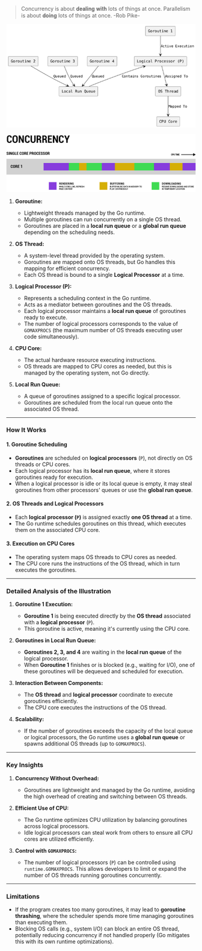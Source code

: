 > Concurrency is about 𝐝𝐞𝐚𝐥𝐢𝐧𝐠 𝐰𝐢𝐭𝐡 lots of things at once.  Parallelism is about 𝐝𝐨𝐢𝐧𝐠 lots of things at once. -Rob Pike-

![runtime-scheduler](runtime-scheduler.png)

![concurrency](concurrency.jpeg)

1. **Goroutine:**
   - Lightweight threads managed by the Go runtime.
   - Multiple goroutines can run concurrently on a single OS thread.
   - Goroutines are placed in a **local run queue** or a **global run queue** depending on the scheduling needs.

2. **OS Thread:**
   - A system-level thread provided by the operating system.
   - Goroutines are mapped onto OS threads, but Go handles this mapping for efficient concurrency.
   - Each OS thread is bound to a single **Logical Processor** at a time.

3. **Logical Processor (P):**
   - Represents a scheduling context in the Go runtime.
   - Acts as a mediator between goroutines and the OS threads.
   - Each logical processor maintains a **local run queue** of goroutines ready to execute.
   - The number of logical processors corresponds to the value of `GOMAXPROCS` (the maximum number of OS threads executing user code simultaneously).

4. **CPU Core:**
   - The actual hardware resource executing instructions.
   - OS threads are mapped to CPU cores as needed, but this is managed by the operating system, not Go directly.

5. **Local Run Queue:**
   - A queue of goroutines assigned to a specific logical processor.
   - Goroutines are scheduled from the local run queue onto the associated OS thread.

---

### **How It Works**

#### **1. Goroutine Scheduling**
- **Goroutines** are scheduled on **logical processors** (`P`), not directly on OS threads or CPU cores.
- Each logical processor has its **local run queue**, where it stores goroutines ready for execution.
- When a logical processor is idle or its local queue is empty, it may steal goroutines from other processors' queues or use the **global run queue**.

#### **2. OS Threads and Logical Processors**
- Each **logical processor (`P`)** is assigned exactly **one OS thread** at a time.
- The Go runtime schedules goroutines on this thread, which executes them on the associated CPU core.

#### **3. Execution on CPU Cores**
- The operating system maps OS threads to CPU cores as needed.
- The CPU core runs the instructions of the OS thread, which in turn executes the goroutines.

---

### **Detailed Analysis of the Illustration**

1. **Goroutine 1 Execution:**
   - **Goroutine 1** is being executed directly by the **OS thread** associated with a **logical processor** (`P`).
   - This goroutine is active, meaning it's currently using the CPU core.

2. **Goroutines in Local Run Queue:**
   - **Goroutines 2, 3, and 4** are waiting in the **local run queue** of the logical processor.
   - When **Goroutine 1** finishes or is blocked (e.g., waiting for I/O), one of these goroutines will be dequeued and scheduled for execution.

3. **Interaction Between Components:**
   - The **OS thread** and **logical processor** coordinate to execute goroutines efficiently.
   - The CPU core executes the instructions of the OS thread.

4. **Scalability:**
   - If the number of goroutines exceeds the capacity of the local queue or logical processors, the Go runtime uses a **global run queue** or spawns additional OS threads (up to `GOMAXPROCS`).

---

### **Key Insights**
1. **Concurrency Without Overhead:**
   - Goroutines are lightweight and managed by the Go runtime, avoiding the high overhead of creating and switching between OS threads.

2. **Efficient Use of CPU:**
   - The Go runtime optimizes CPU utilization by balancing goroutines across logical processors.
   - Idle logical processors can steal work from others to ensure all CPU cores are utilized efficiently.

3. **Control with `GOMAXPROCS`:**
   - The number of logical processors (`P`) can be controlled using `runtime.GOMAXPROCS`. This allows developers to limit or expand the number of OS threads running goroutines concurrently.

---

### **Limitations**
- If the program creates too many goroutines, it may lead to **goroutine thrashing**, where the scheduler spends more time managing goroutines than executing them.
- Blocking OS calls (e.g., system I/O) can block an entire OS thread, potentially reducing concurrency if not handled properly (Go mitigates this with its own runtime optimizations).
